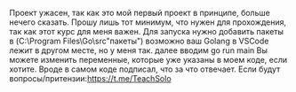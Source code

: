 Проект ужасен, так как это мой первый проект в принципе, больше нечего сказать. Прошу лишь тот минимум, что нужен для прохождения, так как этот курс для меня важен.
Для запуска нужно добавить пакеты в (C:\Program Files\Go\src\"пакеты") возможно ваш Golang в VSCode лежит в другом месте, но у меня так.
далее вводим go run main
Вы можете изменить переменные, которые уже указаны в моем коде, если хотите.
Вроде в самом коде подписал, что за что отвечает.
Если будут вопросы/притензии:https://t.me/TeachSolo
